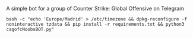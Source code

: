 A simple bot for a group of Counter Strike: Global Offensive on Telegram

    bash -c "echo 'Europe/Madrid' > /etc/timezone && dpkg-reconfigure -f noninteractive tzdata && pip install -r requirements.txt && python3 csgofcNoobsBOT.py"
